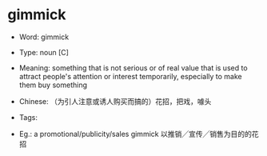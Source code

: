 # gimmick

- Word: gimmick

- Type: noun [C]
- Meaning: something that is not serious or of real value that is used to attract people's attention or interest temporarily, especially to make them buy something
- Chinese: （为引人注意或诱人购买而搞的）花招，把戏，噱头
- Tags: 
- Eg.: a promotional/publicity/sales gimmick 以推销╱宣传╱销售为目的的花招

